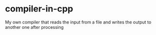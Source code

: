# compiler-in-cpp
My own compiler that reads the input from a file and writes the output to another one after processing
